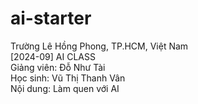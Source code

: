 # ai-starter
Trường Lê Hồng Phong, TP.HCM, Việt Nam  
[2024-09] AI CLASS  
Giảng viên: Đỗ Như Tài  
Học sinh: Vũ Thị Thanh Vân  
Nội dung: Làm quen với AI   
